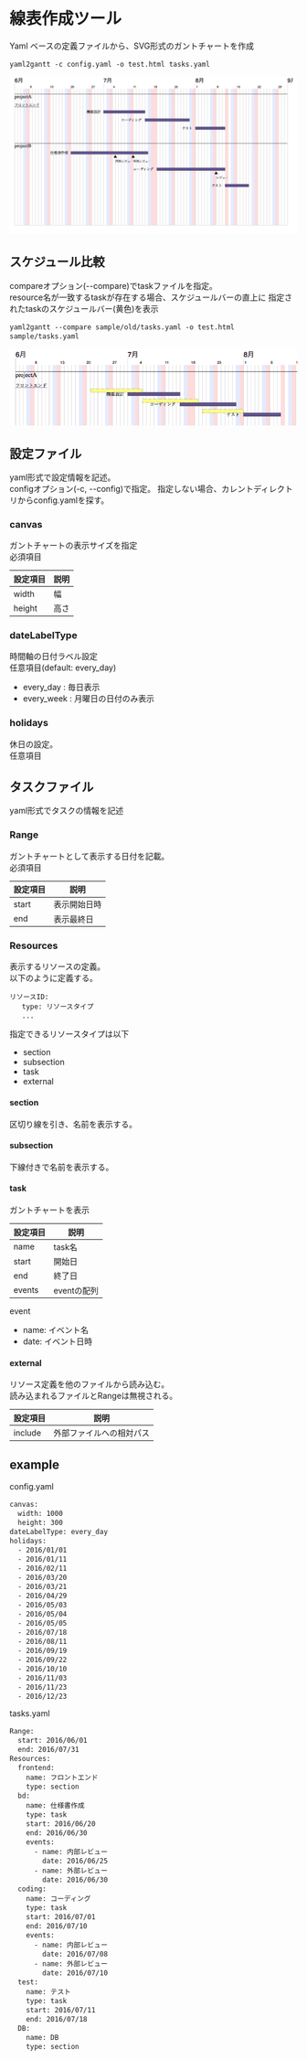 # 線表作成ツール

Yaml ベースの定義ファイルから、SVG形式のガントチャートを作成

```
yaml2gantt -c config.yaml -o test.html tasks.yaml
```

![sample](./doc/images/senpyo.png)

## スケジュール比較

compareオプション(--compare)でtaskファイルを指定。  
resource名が一致するtaskが存在する場合、スケジュールバーの直上に
指定されたtaskのスケジュールバー(黄色)を表示

```
yaml2gantt --compare sample/old/tasks.yaml -o test.html sample/tasks.yaml
```

![compare](./doc/images/compare.png)


## 設定ファイル

yaml形式で設定情報を記述。  
configオプション(-c, --config)で指定。
指定しない場合、カレントディレクトリからconfig.yamlを探す。  



### canvas

ガントチャートの表示サイズを指定  
必須項目

| 設定項目   |  説明  |
|----------|-----|
| width    | 幅  |
| height   | 高さ |

### dateLabelType

時間軸の日付ラベル設定  
任意項目(default: every_day)


* every_day : 毎日表示
* every_week : 月曜日の日付のみ表示

### holidays

休日の設定。  
任意項目



## タスクファイル

yaml形式でタスクの情報を記述

### Range

ガントチャートとして表示する日付を記載。  
必須項目

| 設定項目   |  説明      |
|----------|------------|
| start    | 表示開始日時 |
| end      | 表示最終日   |

### Resources

表示するリソースの定義。  
以下のように定義する。
```
リソースID:
   type: リソースタイプ
   ...
```

指定できるリソースタイプは以下
* section
* subsection
* task
* external

#### section

区切り線を引き、名前を表示する。

#### subsection

下線付きで名前を表示する。

#### task

ガントチャートを表示

| 設定項目   |  説明      |
|----------|------------|
| name     | task名     |
| start    | 開始日      |
| end      | 終了日      |
| events   | eventの配列 |

event
* name: イベント名
* date: イベント日時

#### external

リソース定義を他のファイルから読み込む。  
読み込まれるファイルとRangeは無視される。


| 設定項目   |  説明                  |
|----------|------------------------|
| include  | 外部ファイルへの相対パス   |


## example

config.yaml
```
canvas:
  width: 1000
  height: 300
dateLabelType: every_day
holidays:
  - 2016/01/01
  - 2016/01/11
  - 2016/02/11
  - 2016/03/20
  - 2016/03/21
  - 2016/04/29
  - 2016/05/03
  - 2016/05/04
  - 2016/05/05
  - 2016/07/18
  - 2016/08/11
  - 2016/09/19
  - 2016/09/22
  - 2016/10/10
  - 2016/11/03
  - 2016/11/23
  - 2016/12/23
```

tasks.yaml
```
Range:
  start: 2016/06/01
  end: 2016/07/31
Resources:
  frontend:
    name: フロントエンド
    type: section
  bd:
    name: 仕様書作成
    type: task
    start: 2016/06/20
    end: 2016/06/30
    events:
      - name: 内部レビュー
        date: 2016/06/25
      - name: 外部レビュー
        date: 2016/06/30
  coding:
    name: コーディング
    type: task
    start: 2016/07/01
    end: 2016/07/10
    events:
      - name: 内部レビュー
        date: 2016/07/08
      - name: 外部レビュー
        date: 2016/07/10
  test:
    name: テスト
    type: task
    start: 2016/07/11
    end: 2016/07/18
  DB:
    name: DB
    type: section
```
